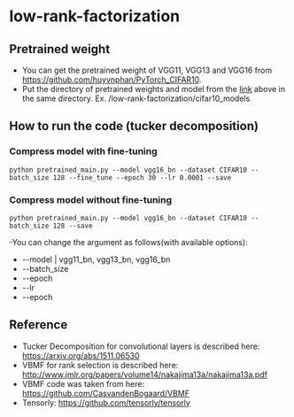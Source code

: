 # low-rank-factorization
## Pretrained weight 
- You can get the pretrained weight of VGG11, VGG13 and VGG16 from https://github.com/huyvnphan/PyTorch_CIFAR10. 
- Put the directory of pretrained weights and model from the [link](https://github.com/huyvnphan/PyTorch_CIFAR10) above in the same directory. Ex. /low-rank-factorization/cifar10_models

## How to run the code (tucker decomposition)
### Compress model with fine-tuning

`python pretrained_main.py --model vgg16_bn --dataset CIFAR10 --batch_size 128 --fine_tune --epoch 30 --lr 0.0001 --save`

### Compress model without fine-tuning

`python pretrained_main.py --model vgg16_bn --dataset CIFAR10 --batch_size 128 --save`

-You can change the argument as follows(with available options):
 * --model | vgg11_bn, vgg13_bn, vgg16_bn
 * --batch_size
 * --epoch 
 * --lr
 * --epoch

## Reference
- Tucker Decomposition for convolutional layers is described here: https://arxiv.org/abs/1511.06530
- VBMF for rank selection is described here: http://www.jmlr.org/papers/volume14/nakajima13a/nakajima13a.pdf
- VBMF code was taken from here: https://github.com/CasvandenBogaard/VBMF
- Tensorly: https://github.com/tensorly/tensorly
